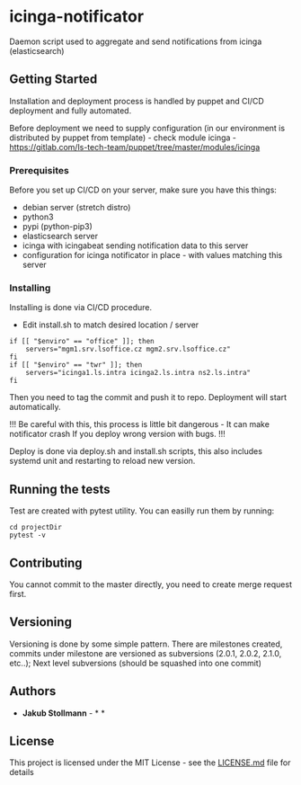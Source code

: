 # icinga-notificator

Daemon script used to aggregate and send notifications from icinga (elasticsearch)

## Getting Started

Installation and deployment process is handled by puppet and CI/CD deployment and fully automated.

Before deployment we need to supply configuration (in our environment is distributed by puppet from template) - check module icinga - https://gitlab.com/ls-tech-team/puppet/tree/master/modules/icinga



### Prerequisites

Before you set up CI/CD on your server, make sure you have this things:
- debian server (stretch distro)
- python3
- pypi (python-pip3)
- elasticsearch server
- icinga with icingabeat sending notification data to this server
- configuration for icinga notificator in place - with values matching this server


### Installing

Installing is done via CI/CD procedure.
- Edit install.sh to match desired location / server

```
if [[ "$enviro" == "office" ]]; then
    servers="mgm1.srv.lsoffice.cz mgm2.srv.lsoffice.cz"
fi
if [[ "$enviro" == "twr" ]]; then
    servers="icinga1.ls.intra icinga2.ls.intra ns2.ls.intra"
fi
```

Then you need to tag the commit and push it to repo. Deployment will start automatically.

!!! Be careful with this, this process is little bit dangerous - It can make notificator crash If you deploy wrong version with bugs. !!!

Deploy is done via deploy.sh and install.sh scripts, this also includes systemd unit and restarting to reload new version.

## Running the tests

Test are created with pytest utility. You can easilly run them by running:
```
cd projectDir
pytest -v
```

## Contributing

You cannot commit to the master directly, you need to create merge request first.

## Versioning

Versioning is done by some simple pattern. There are milestones created, commits under milestone are versioned as subversions (2.0.1, 2.0.2, 2.1.0, etc..); Next level subversions (should be squashed into one commit)
## Authors

* **Jakub Stollmann** - * * 


## License

This project is licensed under the MIT License - see the [LICENSE.md](LICENSE.md) file for details

